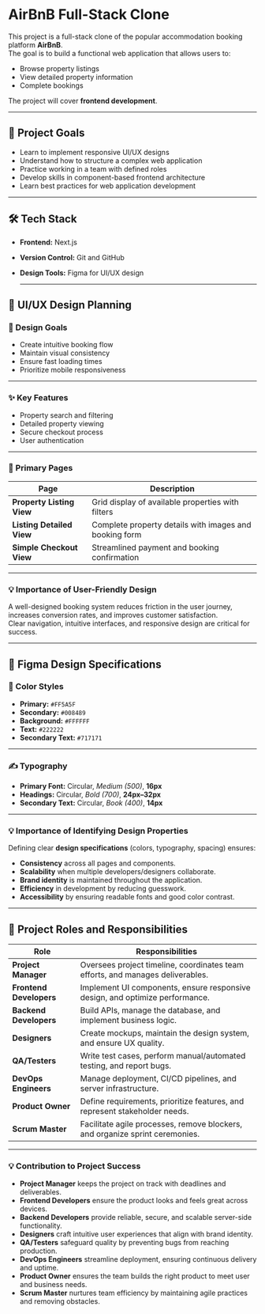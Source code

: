 # AirBnB Full-Stack Clone  

This project is a full-stack clone of the popular accommodation booking platform **AirBnB**.  
The goal is to build a functional web application that allows users to:  
- Browse property listings  
- View detailed property information  
- Complete bookings  

The project will cover **frontend development**.

---

## 📌 Project Goals  
- Learn to implement responsive UI/UX designs  
- Understand how to structure a complex web application  
- Practice working in a team with defined roles  
- Develop skills in component-based frontend architecture  
- Learn best practices for web application development  

---

## 🛠️ Tech Stack  
- **Frontend:** Next.js  
- **Version Control:** Git and GitHub  
- **Design Tools:** Figma for UI/UX design

  ---

## 🎨 UI/UX Design Planning  

### 📌 Design Goals  
- Create intuitive booking flow  
- Maintain visual consistency  
- Ensure fast loading times  
- Prioritize mobile responsiveness  

---

### ✨ Key Features  
- Property search and filtering  
- Detailed property viewing  
- Secure checkout process  
- User authentication  

---

### 📄 Primary Pages  

| Page                  | Description                                                           |
|-----------------------|-----------------------------------------------------------------------|
| **Property Listing View** | Grid display of available properties with filters                    |
| **Listing Detailed View** | Complete property details with images and booking form               |
| **Simple Checkout View**  | Streamlined payment and booking confirmation                        |

---

### 💡 Importance of User-Friendly Design  
A well-designed booking system reduces friction in the user journey, increases conversion rates, and improves customer satisfaction.  
Clear navigation, intuitive interfaces, and responsive design are critical for success.  

---

## 🎨 Figma Design Specifications  

### 🎨 Color Styles  
- **Primary:** `#FF5A5F`  
- **Secondary:** `#008489`  
- **Background:** `#FFFFFF`  
- **Text:** `#222222`  
- **Secondary Text:** `#717171`  

---

### ✍️ Typography  
- **Primary Font:** Circular, *Medium (500)*, **16px**  
- **Headings:** Circular, *Bold (700)*, **24px–32px**  
- **Secondary Text:** Circular, *Book (400)*, **14px**  

---

### 💡 Importance of Identifying Design Properties  
Defining clear **design specifications** (colors, typography, spacing) ensures:  
- **Consistency** across all pages and components.  
- **Scalability** when multiple developers/designers collaborate.  
- **Brand identity** is maintained throughout the application.  
- **Efficiency** in development by reducing guesswork.  
- **Accessibility** by ensuring readable fonts and good color contrast.

---

## 👥 Project Roles and Responsibilities  

| Role                | Responsibilities                                                                 |
|---------------------|---------------------------------------------------------------------------------|
| **Project Manager** | Oversees project timeline, coordinates team efforts, and manages deliverables.   |
| **Frontend Developers** | Implement UI components, ensure responsive design, and optimize performance. |
| **Backend Developers**  | Build APIs, manage the database, and implement business logic.               |
| **Designers**       | Create mockups, maintain the design system, and ensure UX quality.              |
| **QA/Testers**      | Write test cases, perform manual/automated testing, and report bugs.             |
| **DevOps Engineers**| Manage deployment, CI/CD pipelines, and server infrastructure.                   |
| **Product Owner**   | Define requirements, prioritize features, and represent stakeholder needs.       |
| **Scrum Master**    | Facilitate agile processes, remove blockers, and organize sprint ceremonies.     |

---

### 💡 Contribution to Project Success  
- **Project Manager** keeps the project on track with deadlines and deliverables.  
- **Frontend Developers** ensure the product looks and feels great across devices.  
- **Backend Developers** provide reliable, secure, and scalable server-side functionality.  
- **Designers** craft intuitive user experiences that align with brand identity.  
- **QA/Testers** safeguard quality by preventing bugs from reaching production.  
- **DevOps Engineers** streamline deployment, ensuring continuous delivery and uptime.  
- **Product Owner** ensures the team builds the right product to meet user and business needs.  
- **Scrum Master** nurtures team efficiency by maintaining agile practices and removing obstacles.  

